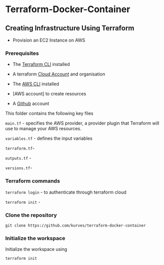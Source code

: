 # Terraform-Docker-Container

## Creating Infrastructure Using Terraform
- Provision an EC2 Instance on AWS

### Prerequisites

- The [Terraform CLI](https://learn.hashicorp.com/tutorials/terraform/install-cli?in=terraform/aws-get-started) installed

- A terraform [Cloud Account](https://app.terraform.io/signup/account?utm_source=learn&_gl=1*39uqcl*_ga*MjUxMTA3NjQ4LjE2NjQxMTMxODU.*_ga_P7S46ZYEKW*MTY2NDMwOTI5MS44LjAuMTY2NDMwOTI5MS4wLjAuMA..) and organisation

- The [AWS CLI](https://docs.aws.amazon.com/cli/latest/userguide/install-cliv2.html) installed
- [AWS account] to create resources
- A [Github](https://github.com/) account

This folder contains the following key files

```main.tf``` -  specifies the AWS provider, a provider plugin that Terraform will use to manage your AWS resources. 

```variables.tf``` - defines the input variables 

```terraform.tf```-

```outputs.tf``` -

```versions.tf```-




### Terraform commands
```terraform login``` - to authenticate through terraform cloud

```terraform init``` - 

### Clone the repository
```
git clone https://github.com/kurves/terraform-docker-container
```
### Initialize the workspace

Initialize the workspace using 
```
terraform init
```
